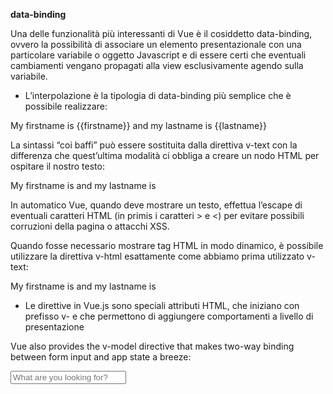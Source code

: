 **data-binding**

Una delle funzionalità più interessanti di Vue è il cosiddetto data-binding, ovvero la possibilità di associare un elemento presentazionale con una particolare variabile o oggetto Javascript e di essere certi che eventuali cambiamenti vengano propagati alla view esclusivamente agendo sulla variabile.

- L’interpolazione è la tipologia di data-binding più semplice che è possibile realizzare: 

<div id="vue-app">
  My firstname is {{firstname}} and my lastname is {{lastname}}
</div>


<script>
var vm = new Vue({
  el: '#vue-app',
  data: {
    firstname: 'Alberto',
    lastname: 'Bottarini'
  }
})
</script>


La sintassi “coi baffi” può essere sostituita dalla direttiva v-text con la differenza che quest’ultima modalità ci obbliga a creare un nodo HTML per ospitare il nostro testo:

<div id="vue-app">
  My firstname is <span v-text="firstname"></span"> and my lastname is <span v-text="lastname"></span">
</div>


In automatico Vue, quando deve mostrare un testo, effettua l’escape di eventuali caratteri HTML (in primis i caratteri > e <) per evitare possibili corruzioni della pagina o attacchi XSS.

Quando fosse necessario mostrare tag HTML in modo dinamico, è possibile utilizzare la direttiva v-html esattamente come abbiamo prima utilizzato v-text:

<div id="vue-app">
  My firstname is <span v-html="firstname"></span"> and my lastname is <span v-html="lastname"></span">
</div>

<script>
var vm = new Vue({
  el: '#vue-app',
  data: {
    firstname: '<b>Alberto</b>',
    lastname: '<i>Bottarini<i>'
  }
})
</script>



- Le direttive in Vue.js sono speciali attributi HTML, che iniziano con prefisso v- e che permettono di aggiungere comportamenti a livello di presentazione

Vue also provides the v-model directive that makes two-way binding between form input and app state a breeze:

 <div class="form-group">
    <input type="search" placeholder="What are you looking for?" v-model="keywords">
  </div>

<script>
 data() {
        return {
            title:'Search the blog',
            keywords: null,
            results: []
        };
      },
</script>